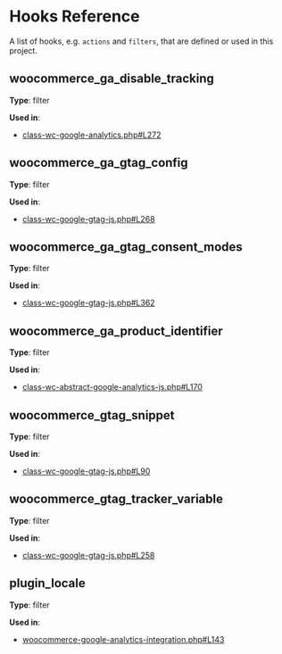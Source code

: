 # Hooks Reference

A list of hooks, e.g. `actions` and `filters`, that are defined or used in this project.

## woocommerce_ga_disable_tracking

**Type**: filter

**Used in**:

- [class-wc-google-analytics.php#L272](https://github.com/woocommerce/woocommerce-google-analytics-integration/blob/f1ec023cb0272485ac741e71ce918da38785e284/includes/class-wc-google-analytics.php#L272)

## woocommerce_ga_gtag_config

**Type**: filter

**Used in**:

- [class-wc-google-gtag-js.php#L268](https://github.com/woocommerce/woocommerce-google-analytics-integration/blob/f1ec023cb0272485ac741e71ce918da38785e284/includes/class-wc-google-gtag-js.php#L268)

## woocommerce_ga_gtag_consent_modes

**Type**: filter

**Used in**:

- [class-wc-google-gtag-js.php#L362](https://github.com/woocommerce/woocommerce-google-analytics-integration/blob/f1ec023cb0272485ac741e71ce918da38785e284/includes/class-wc-google-gtag-js.php#L362)

## woocommerce_ga_product_identifier

**Type**: filter

**Used in**:

- [class-wc-abstract-google-analytics-js.php#L170](https://github.com/woocommerce/woocommerce-google-analytics-integration/blob/f1ec023cb0272485ac741e71ce918da38785e284/includes/class-wc-abstract-google-analytics-js.php#L170)

## woocommerce_gtag_snippet

**Type**: filter

**Used in**:

- [class-wc-google-gtag-js.php#L90](https://github.com/woocommerce/woocommerce-google-analytics-integration/blob/f1ec023cb0272485ac741e71ce918da38785e284/includes/class-wc-google-gtag-js.php#L90)

## woocommerce_gtag_tracker_variable

**Type**: filter

**Used in**:

- [class-wc-google-gtag-js.php#L258](https://github.com/woocommerce/woocommerce-google-analytics-integration/blob/f1ec023cb0272485ac741e71ce918da38785e284/includes/class-wc-google-gtag-js.php#L258)

## plugin_locale

**Type**: filter

**Used in**:

- [woocommerce-google-analytics-integration.php#L143](https://github.com/woocommerce/woocommerce-google-analytics-integration/blob/f1ec023cb0272485ac741e71ce918da38785e284/woocommerce-google-analytics-integration.php#L143)


